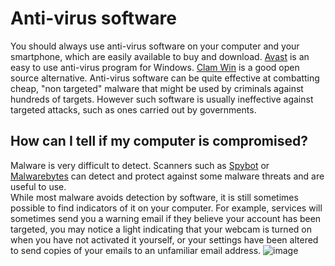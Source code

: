 [Title]: # (Is my computer infected?)
[Difficulty]: # (Beginner)
[Order]: # (5)

# Anti-virus software

You should always use anti-virus software on your computer and your smartphone, which are easily available to buy and download. [Avast](https://www.avast.com) is an easy to use anti-virus program for Windows. [Clam Win](http://www.clamwin.com/) is a good open source alternative.  Anti-virus software can be quite effective at combatting cheap, "non targeted" malware that might be used by criminals against hundreds of targets. However such software is usually ineffective against targeted attacks, such as ones carried out by governments.

## How can I tell if my computer is compromised?

Malware is very difficult to detect. Scanners such as [Spybot](https://www.safer-networking.org/) or [Malwarebytes](https://www.malwarebytes.org/) can detect and protect against some malware threats and are useful to use.  
While most malware avoids detection by software, it is still sometimes possible to find indicators of it on your computer. For example, services will sometimes send you a warning email if they believe your account has been targeted, you may notice a light indicating that your webcam is turned on when you have not activated it yourself, or your settings have been altered to send copies of your emails to an unfamiliar email address.
![image](malware2.png)
